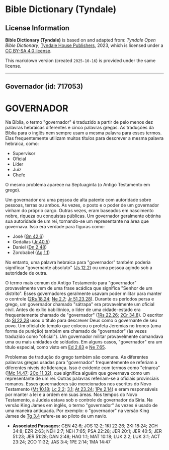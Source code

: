 # Bible Dictionary (Tyndale)

## License Information

**Bible Dictionary (Tyndale)** is based on and adapted from: _Tyndale Open Bible Dictionary_, [Tyndale House Publishers](https://tyndaleopenresources.com/), 2023, which is licensed under a [CC BY-SA 4.0 license](https://creativecommons.org/licenses/by-sa/4.0/legalcode.en).

This markdown version (created `2025-10-16`) is provided under the same license.



--------------------------------

## Governador (id: 717053)

GOVERNADOR
==========

Na Bíblia, o termo "governador" é traduzido a partir de pelo menos dez palavras hebraicas diferentes e cinco palavras gregas. As traduções da Bíblia para o inglês nem sempre usam a mesma palavra para esses termos. Elas frequentemente utilizam muitos títulos para descrever a mesma palavra hebraica, como:

* Supervisor
* Oficial
* Líder
* Juiz
* Chefe

O mesmo problema aparece na Septuaginta (o Antigo Testamento em grego).

Um governador era uma pessoa de alta patente com autoridade sobre pessoas, terras ou ambos. Às vezes, o posto e o poder de um governador vinham do próprio cargo. Outras vezes, eram baseados em nascimento nobre, riqueza ou conquistas públicas. Um governador geralmente obtinha sua autoridade de um rei, tornando\-se um representante na área que governava. Isso era verdade para figuras como:

* José ([Gn 42\.6](https://ref.ly/Gen42:6))
* Gedalias ([Jr 40\.5](https://ref.ly/Jer40:5))
* Daniel ([Dn 2\.48](https://ref.ly/Dan2:48))
* Zorobabel ([Ag 1\.1](https://ref.ly/Hag1:1))

No entanto, uma palavra hebraica para "governador" também poderia significar "governante absoluto" ([Js 12\.2](https://ref.ly/Josh12:2)) ou uma pessoa agindo sob a autoridade de outra.

O termo mais comum do Antigo Testamento para "governador" provavelmente vem de uma frase acádica que significa "Senhor de um distrito". Esses governadores geralmente usavam poder militar para manter o controle ([2Rs 18\.24](https://ref.ly/2Kgs18:24); [Ne 2\.7](https://ref.ly/Neh2:7); [Jr 51\.23,28](https://ref.ly/Jer51:23)). Durante os períodos persa e grego, um governador chamado "sátrapa" era provavelmente um oficial civil. Antes do exílio babilônico, o líder de uma cidade\-estado era frequentemente chamado de "governador" ([1Rs 22\.26](https://ref.ly/1Kgs22:26); [2Cr 34\.8](https://ref.ly/2Chr34:8)). O escritor do [Sl 22\.28](https://ref.ly/Ps22:28) usou o título para descrever Deus como o governante de seu povo. Um oficial do templo que colocou o profeta Jeremias no tronco (uma forma de punição) também era chamado de "governador" (às vezes traduzido como "oficial"). Um governador militar provavelmente comandava uma ou mais unidades de soldados. Em alguns casos, "governador" era um título especial, como visto em [Ed 2\.63](https://ref.ly/Ezra2:63) e [Ne 7\.65](https://ref.ly/Neh7:65).

Problemas de tradução do grego também são comuns. As diferentes palavras gregas usadas para "governador" frequentemente se referiam a diferentes níveis de liderança. Isso é evidente com termos como "etnarca" ([1Mc 14\.47](https://ref.ly/1Macc14:47); [2Co 11\.32](https://ref.ly/2Cor11:32)), que significa alguém que governava como um representante de um rei. Outras palavras referiam\-se a oficiais provinciais romanos. Esses governadores são mencionados nos escritos do Novo Testamento ([Mt 10\.18](https://ref.ly/Matt10:18); [Lc 2\.2](https://ref.ly/Luke2:2); [3\.1](https://ref.ly/Luke3:1); [At 23\.24](https://ref.ly/Acts23:24); [1Pe 2\.14](https://ref.ly/1Pet2:14)) e eram responsáveis por manter a lei e a ordem em suas áreas. Nos tempos do Novo Testamento, a Judeia estava sob o controle do governador da Síria. Na versão King James em inglês, o termo "governador" às vezes é usado de uma maneira antiquada. Por exemplo: o "governador" na versão King James de [Tg 3\.4](https://ref.ly/Jas3:4) refere\-se ao piloto de um navio.

* **Associated Passages:** GEN 42:6; JOS 12:2; 1KI 22:26; 2KI 18:24; 2CH 34:8; EZR 2:63; NEH 2:7; NEH 7:65; PSA 22:28; JER 20:1; JER 40:5; JER 51:23; JER 51:28; DAN 2:48; HAG 1:1; MAT 10:18; LUK 2:2; LUK 3:1; ACT 23:24; 2CO 11:32; JAS 3:4; 1PE 2:14; 1MA 14:47

